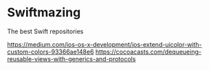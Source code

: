 # Swiftmazing
The best Swift repositories 


https://medium.com/ios-os-x-development/ios-extend-uicolor-with-custom-colors-93366ae148e6
https://cocoacasts.com/dequeueing-reusable-views-with-generics-and-protocols

